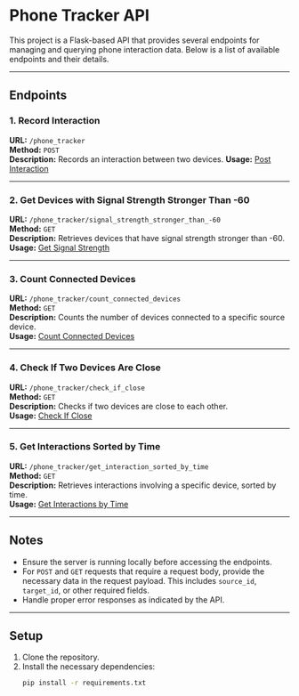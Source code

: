 # Phone Tracker API

This project is a Flask-based API that provides several endpoints for managing and querying phone interaction data. Below is a list of available endpoints and their details.


---

## Endpoints

### 1. **Record Interaction**  
**URL:** `/phone_tracker`  
**Method:** `POST`  
**Description:** Records an interaction between two devices.
**Usage:** [Post Interaction](http://localhost:5000/phone_tracker)

---

### 2. **Get Devices with Signal Strength Stronger Than -60**  
**URL:** `/phone_tracker/signal_strength_stronger_than_-60`  
**Method:** `GET`  
**Description:** Retrieves devices that have signal strength stronger than -60.  
**Usage:** [Get Signal Strength](http://localhost:5000/phone_tracker/signal_strength_stronger_than_-60)

---

### 3. **Count Connected Devices**  
**URL:** `/phone_tracker/count_connected_devices`  
**Method:** `GET`  
**Description:** Counts the number of devices connected to a specific source device.  
**Usage:** [Count Connected Devices](http://localhost:5000/phone_tracker/count_connected_devices)

---

### 4. **Check If Two Devices Are Close**  
**URL:** `/phone_tracker/check_if_close`  
**Method:** `GET`  
**Description:** Checks if two devices are close to each other.  
**Usage:** [Check If Close](http://localhost:5000/phone_tracker/check_if_close)

---

### 5. **Get Interactions Sorted by Time**  
**URL:** `/phone_tracker/get_interaction_sorted_by_time`  
**Method:** `GET`  
**Description:** Retrieves interactions involving a specific device, sorted by time.  
**Usage:** [Get Interactions by Time](http://localhost:5000/phone_tracker/get_interaction_sorted_by_time)

---

## Notes
- Ensure the server is running locally before accessing the endpoints.
- For `POST` and `GET` requests that require a request body, provide the necessary data in the request payload. This includes `source_id`, `target_id`, or other required fields.
- Handle proper error responses as indicated by the API.

---

## Setup
1. Clone the repository.
2. Install the necessary dependencies:
   ```bash
   pip install -r requirements.txt


